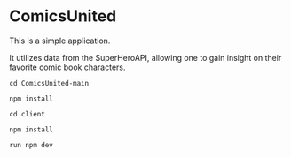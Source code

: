 # ComicsUnited

This is a simple application.

It utilizes data from the SuperHeroAPI, allowing one to gain insight on their favorite comic book characters.

```
cd ComicsUnited-main

npm install

cd client 

npm install

run npm dev
```
